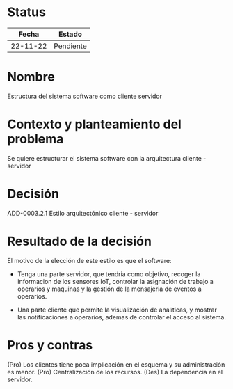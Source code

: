 # Status

| Fecha | Estado |
| --- | --- |
| 22-11-22 | Pendiente |

# Nombre

Estructura del sistema software como cliente servidor

# Contexto y planteamiento del problema

Se quiere estructurar el sistema software con la arquitectura cliente - servidor

# Decisión

ADD-0003.2.1 Estilo arquitectónico cliente - servidor

# Resultado de la decisión

El motivo de la elección de este estilo es que el software:
- Tenga una parte servidor, que tendria como objetivo, recoger la informacion de los sensores IoT,
  controlar la asignación de trabajo a operarios y maquinas y la gestión de la mensajeria de eventos a operarios.
  
- Una parte cliente que permite la visualización de analíticas, y mostrar las notificaciones a operarios, ademas de
  controlar el acceso al sistema.

# Pros y contras

(Pro) Los clientes tiene poca implicación en el esquema y su administración es menor.
(Pro) Centralización de los recursos.
(Des) La dependencia en el servidor.
